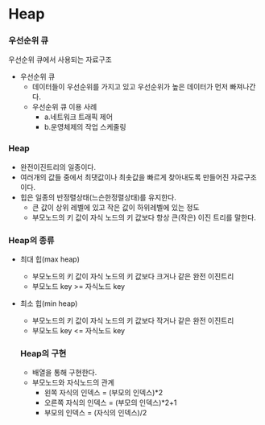# Heap

### 우선순위 큐

우선순위 큐에서 사용되는 자료구조

- 우선순위 큐
  - 데이터들이 우선순위를 가지고 있고 우선순위가 높은 데이터가 먼저 빠져나간다.
  - 우선순위 큐 이용 사례
    - a.네트워크 트래픽 제어
    - b.운영체제의 작업 스케줄링

### Heap

- 완전이진트리의 일종이다.
- 여러개의 값들 중에서 최댓값이나 최솟값을 빠르게 찾아내도록 만들어진 자료구조이다.
- 힙은 일종의 반정렬상태(느슨한정렬상태)를 유지한다.
  - 큰 값이 상위 레벨에 있고 작은 값이 하위레벨에 있는 정도
  - 부모노드의 키 값이 자식 노드의 키 값보다 항상 큰(작은) 이진 트리를 말한다.

### Heap의 종류

- 최대 힙(max heap)

  - 부모노드의 키 값이 자식 노드의 키 값보다 크거나 같은 완전 이진트리
  - 부모노드 key >= 자식노드 key

- 최소 힙(min heap)

  - 부모노드의 키 값이 자식 노드의 키 값보다 작거나 같은 완전 이진트리
  - 부모노드 key <= 자식노드 key

  ### Heap의 구현

  - 배열을 통해 구현한다.
  - 부모노드와 자식노드의 관계
    - 왼쪽 자식의 인덱스 = (부모의 인덱스)\*2
    - 오른쪽 자식의 인덱스 = (부모의 인덱스)\*2+1
    - 부모의 인덱스 = (자식의 인덱스)/2
